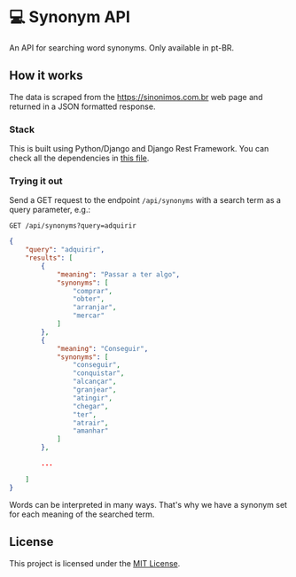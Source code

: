 # 💻 Synonym API
An API for searching word synonyms. Only available in pt-BR.

## How it works
The data is scraped from the https://sinonimos.com.br web page and returned in a JSON formatted response.

### Stack
This is built using Python/Django and Django Rest Framework. You can check all the dependencies in [this file](pyproject.toml).

### Trying it out
Send a GET request to the endpoint `/api/synonyms` with a search term as a query parameter, e.g.:

```http request
GET /api/synonyms?query=adquirir
```

```json
{
    "query": "adquirir",
    "results": [
        {
            "meaning": "Passar a ter algo",
            "synonyms": [
                "comprar",
                "obter",
                "arranjar",
                "mercar"
            ]
        },
        {
            "meaning": "Conseguir",
            "synonyms": [
                "conseguir",
                "conquistar",
                "alcançar",
                "granjear",
                "atingir",
                "chegar",
                "ter",
                "atrair",
                "amanhar"
            ]
        },

        ...

    ]
}
```

Words can be interpreted in many ways. That's why we have a synonym set for each meaning of the searched term.

## License

This project is licensed under the [MIT License](LICENSE).
